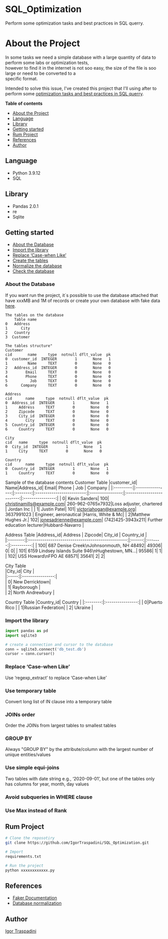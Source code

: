 # SQL_Optimization
Perform some optimization tasks and best practices in SQL querry.


# About the Project

In some tasks we need a simple database with a large quantity of data to perform some labs or optimization tests,        
however to find it in the internet is not soo easy, the size of the file is soo large or need to be converted to a         
specific format.       

Intended to solve this issue, I've created this project that I'll using after to perform some [optimization tasks and 
best practices in SQL querry](https://github.com/IgorTraspadini/SQL_Optimization).

**Table of contents**
- [About the Project](#about-the-project)
- [Language](#language)
- [Library](#library)
- [Getting started](#getting-started)
- [Rum Project](#rum-project)
- [References](#references)
- [Author](#author)

## Language
- Python  3.9.12
- SQL

## Library
- Pandas  2.0.1
- re      
- Sqlite  

## Getting started
- [About the Database](#about-the-database)
- [Import the library](#import-the-library)
- [Replace ‘Case-when Like’](#replace-case-when-like)
- [Create the tables](#create-the-tables)
- [Normalize the database](#normalize-the-database)
- [Check the database](#check-the-database)

### About the Database

If you want run the project, it´s possible to use the database attached that have xxxMB and 1M of records or create your own database with fake data [here]().  
```
The tables on the database
    Table name
0   Address
1      City
2   Country
3  Customer

The tables structure"
Customer
cid       name     type  notnull dflt_value  pk
0  customer_id  INTEGER        1       None   1
1         Name     TEXT        0       None   0
2   Address_id  INTEGER        0       None   0
3        Email     TEXT        0       None   0
4        Phone     TEXT        0       None   0
5          Job     TEXT        0       None   0
6      Company     TEXT        0       None   0

Address
cid      name     type  notnull dflt_value  pk
0  Address_id  INTEGER        1       None   1
1     Address     TEXT        0       None   0
2     Zipcode     TEXT        0       None   0
3     City_id  INTEGER        0       None   0
4        City     TEXT        0       None   0
5  Country_id  INTEGER        0       None   0
6     Country     TEXT        0       None   0

City
cid   name     type  notnull dflt_value  pk
0  City_id  INTEGER        1       None   1
1     City     TEXT        0       None   0

Country
cid      name     type  notnull dflt_value  pk
0  Country_id  INTEGER        1       None   1
1     Country     TEXT        0       None   0
```
Sample of the database contents
Customer Table
|customer_id|              Name|Address_id|                      Email|  Phone           |   Job                     |  Company         |
|:---------:|:----------------:|:--------:|:-------------------------:|:----------------:|:-------------------------:|:----------------:| 
|          0|     Kevin Sanders|       100| christinamills@example.com| 260-962-0765x7932|Loss adjuster, chartered   | Jordan Inc       |
|          1|      Justin Patel|       101|  victoriahogan@example.org|    3637991023    | Engineer, aeronautical    |Harris, White & Mc| 
|          2|Matthew Hughes Jr.|       102|  jonesadrienne@example.com| (742)425-3943x211| Further education lecturer|Hubbard-Navarro   |

Address Table
|Address_id|                                          Address  | Zipcode| City_id | Country_id |  
|:--------:|:-------------------------------------------------:|:------:|:-------:|:----------:|
|       100|           687 Denise Creek\nJohnsonmouth, NH 48492|   49306|        0|           0| 
|       101|  6159 Lindsey Islands Suite 946\nHughestown, MN...|   95586|        1|           1|
|       102|                           USS Howard\nFPO AE 68571|   35641|        2|           2|

City Table                            
|City_id|        City      |          
|:-----:|:----------------:|           
|      0|   New Derricktown|          
|      1|      Rayborough  |          
|      2| North Andrewbury |          

Country Table
|Country_id|     Country      |
|:--------:|:----------------:|
|         0|Puerto Rico       |
|         1|Russian Federation|
|         2|  Ukraine         |

### Import the library
```python
import pandas as pd
import sqlite3

# create a connection and cursor to the database
conn = sqlite3.connect('db_test.db')
cursor = conn.cursor()
```

### Replace ‘Case-when Like’
Use ‘regexp_extract’ to replace ‘Case-when Like’

### Use temporary table
Convert long list of IN clause into a temporary table

### JOINs order
Order the JOINs from largest tables to smallest tables

### GROUP BY
Always "GROUP BY" by the attribute/column with the largest number of unique entities/values

### Use simple equi-joins
Two tables with date string e.g., ‘2020-09-01’, but one of the tables only has columns for year, month, day values

### Avoid subqueries in WHERE clause

### Use Max instead of Rank


## Rum Project
```bash
# Clone the reposotiry 
git clone https://github.com/IgorTraspadini/SQL_Optimization.git

# Import
requirements.txt

# Run the project
python xxxxxxxxxxxx.py
```

## References 
- [Faker Documentation](https://faker.readthedocs.io/en/master/)
- [Database normalization](https://en.wikipedia.org/wiki/Database_normalization)


## Author
[Igor Traspadini](https://www.linkedin.com/in/igor-chieppe-traspadini/?locale=en_US)
